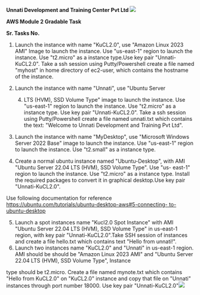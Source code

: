 ﻿**Unnati Development and Training Center Pvt Ltd ![](Aspose.Words.d2ec77c9-ba08-4a16-9af6-4cec244d843c.001.png)**

**AWS Module 2 Gradable Task**

**Sr. Tasks No.**

1. Launch the instance with name "KuCL2.0", use "Amazon Linux 2023 AMI" Image to launch the instance. Use "us-east-1" region to launch the instance. Use "t2.micro" as a instance type.Use key pair "Unnati-KuCL2.0". Take a ssh session using Putty/Powershell create a file named "myhost" in home directory of ec2-user, which contains the hostname of the instance.
1. Launch the instance with name "Unnati", use "Ubuntu Server 

   4. LTS (HVM), SSD Volume Type" image to launch the instance. Use "us-east-1" region to launch the instance. Use "t2.micro" as a instance type. Use key pair "Unnati-KuCL2.0". Take a ssh session using Putty/Powershell create a file named unnati.txt which contains the text: "Welcome to Unnati Development and Training Pvt Ltd".
1. Launch the instance with name "MyDesktop", use "Microsoft Windows Server 2022 Base" image to launch the instance. Use "us-east-1" region to launch the instance. Use "t2.small" as a instance type.
1. Create a normal ubuntu instance named "Ubuntu-Desktop", with AMI "Ubuntu Server 22.04 LTS (HVM), SSD Volume Type". Use "us- east-1" region to launch the instance. Use "t2.micro" as a instance type. Install the required packages to convert it in graphical desktop.Use key pair "Unnati-KuCL2.0". 

Use following documentation for reference [https://ubuntu.com/tutorials/ubuntu-desktop-aws#5-connecting- to-ubuntu-desktop ](https://ubuntu.com/tutorials/ubuntu-desktop-aws#5-connecting-to-ubuntu-desktop)

5. Launch a spot instances name "Kucl2.0 Spot Instance" with AMI "Ubuntu Server 22.04 LTS (HVM), SSD Volume Type" in us-east-1 region, with key pair "Unnati-KuCL2.0".Take SSH session of instances and create a file hello.txt which contains text "Hello from unnati!".
5. Launch two instances name "KuCL2.0" and "Unnati" in us-east-1 region. AMI should be should be "Amazon Linux 2023 AMI" and "Ubuntu Server 22.04 LTS (HVM), SSD Volume Type", Instance 

type should be t2.micro. Create a file named mynote.txt which contains "Hello from KuCL2.0" on "KuCL2.0" instance and copy that file on "Unnati" instances through port number 18000. Use key pair "Unnati-KuCL2.0"![](Aspose.Words.d2ec77c9-ba08-4a16-9af6-4cec244d843c.002.png)
